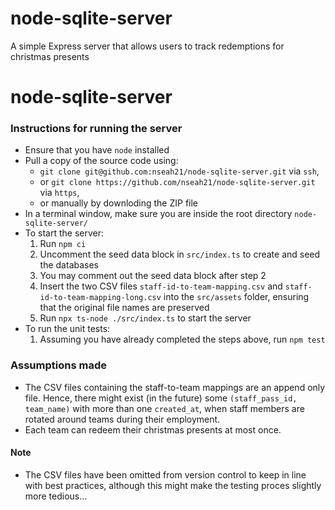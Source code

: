 # node-sqlite-server
A simple Express server that allows users to track redemptions for christmas presents

# node-sqlite-server

### Instructions for running the server
- Ensure that you have `node` installed
- Pull a copy of the source code using:
  - `git clone git@github.com:nseah21/node-sqlite-server.git` via `ssh`, 
  - or `git clone https://github.com/nseah21/node-sqlite-server.git` via `https`,
  - or manually by downloding the ZIP file
- In a terminal window, make sure you are inside the root directory `node-sqlite-server/`
- To start the server:
  1. Run `npm ci`
  2. Uncomment the seed data block in `src/index.ts` to create and seed the databases
  3. You may comment out the seed data block after step 2
  4. Insert the two CSV files `staff-id-to-team-mapping.csv` and `staff-id-to-team-mapping-long.csv` into the `src/assets` folder, ensuring that the original file names are preserved
  5. Run `npx ts-node ./src/index.ts` to start the server
- To run the unit tests:
  1. Assuming you have already completed the steps above, run `npm test`

### Assumptions made 
- The CSV files containing the staff-to-team mappings are an append only file. Hence, there might exist (in the future) some `(staff_pass_id, team_name)` with more than one `created_at`, when staff members are rotated around teams during their employment.
- Each team can redeem their christmas presents at most once.

#### Note
- The CSV files have been omitted from version control to keep in line with best practices, although this might make the testing proces slightly more tedious...